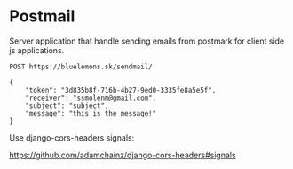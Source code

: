 # Postmail

Server application that handle sending emails from postmark for client side js applications.

`POST https://bluelemons.sk/sendmail/`
```
{
	"token": "3d835b8f-716b-4b27-9ed0-3335fe8a5e5f",
	"receiver": "ssmolenm@gmail.com",
	"subject": "subject",
	"message": "this is the message!"
}
```



Use django-cors-headers signals:

https://github.com/adamchainz/django-cors-headers#signals